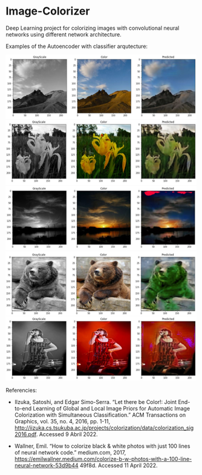 # Image-Colorizer
Deep Learning project for colorizing images with convolutional neural networks using different network architecture.

Examples of the Autoencoder with classifier arqutecture:

![Sample 1](Results/1.JPG)
![Sample 2](Results/2.JPG)
![Sample 3](Results/3.JPG)
![Sample 4](Results/4.JPG)
![Sample 5](Results/5.JPG)

Referencies: 

* IIzuka, Satoshi, and Edgar Simo-Serra. “Let there be Color!: Joint End-to-end Learning of Global and
Local Image Priors for Automatic Image Colorization with Simultaneous Classification.” ACM
Transactions on Graphics, vol. 35, no. 4, 2016, pp. 1-11,
http://iizuka.cs.tsukuba.ac.jp/projects/colorization/data/colorization_sig2016.pdf. Accessed 9
Abril 2022.

* Wallner, Emil. “How to colorize black & white photos with just 100 lines of neural network code.”
medium.com, 2017,
https://emilwallner.medium.com/colorize-b-w-photos-with-a-100-line-neural-network-53d9b44
49f8d. Accessed 11 April 2022.
